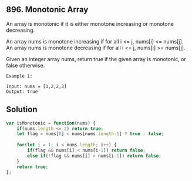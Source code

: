 ## 896. Monotonic Array

An array is monotonic if it is either monotone increasing or monotone decreasing.

An array nums is monotone increasing if for all i <= j, nums[i] <= nums[j]. An array nums is monotone decreasing if for all i <= j, nums[i] >= nums[j].

Given an integer array nums, return true if the given array is monotonic, or false otherwise.

 
```
Example 1:

Input: nums = [1,2,2,3]
Output: true
```

## Solution

```jsx
var isMonotonic = function(nums) {
    if(nums.length <= 2) return true;
    let flag = nums[0] < nums[nums.length-1] ? true : false;
    
    for(let i = 1; i < nums.length; i++) {
        if(flag && nums[i] < nums[i-1]) return false;
        else if(!flag && nums[i] > nums[i-1]) return false;
    }
    return true;
};
```